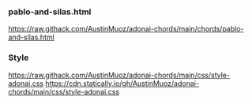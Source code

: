 ### pablo-and-silas.html
https://raw.githack.com/AustinMuoz/adonai-chords/main/chords/pablo-and-silas.html

### Style
https://raw.githack.com/AustinMuoz/adonai-chords/main/css/style-adonai.css
https://cdn.statically.io/gh/AustinMuoz/adonai-chords/main/css/style-adonai.css
